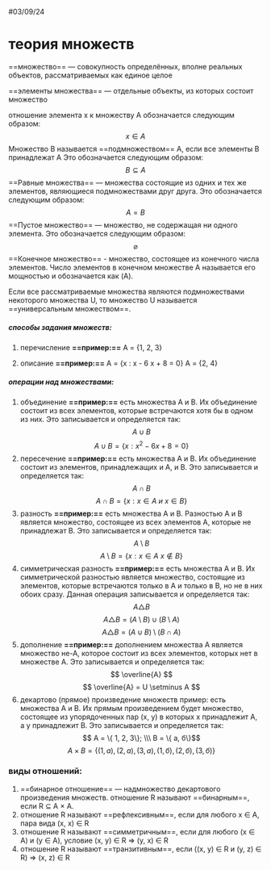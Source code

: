 #03/09/24
# теория множеств


==множество== — совокупность определённых, вполне реальных объектов, рассматриваемых как единое целое

==элементы множества== — отдельные объекты, из которых состоит множество

отношение элемента x к множеству A обозначается следующим образом: $$ x \in A $$
Множество B называется ==подмножеством== A, если все элементы B принадлежат A Это обозначается следующим образом: $$ B \subseteq A $$
==Равные множества== — множества состоящие из одних и тех же элементов, являющиеся подмножествами друг друга. Это обозначается следующим образом: $$ A = B $$
==Пустое множество== — множество, не содержащая ни одного элемента. Это обозначается следующим образом: $$ \varnothing $$
==Конечное множество== - множество, состоящее из конечного числа элементов. Число элементов в конечном множестве A называется его мощностью и обозначается как (A).

Если все рассматриваемые множества являются подмножествами некоторого множества U, то множество U называется ==универсальным множеством==.

##### способы задания множеств:
1. перечисление
	**==пример:==**
	A = {1, 2, 3}
	
2. описание
	**==пример:==**
	A = {x : x - 6 x + 8 = 0}
	A = {2, 4}

##### операции над множествами:
1. объединение
	**==пример:==** есть множества A и B. Их объединение состоит из всех элементов, которые встречаются хотя бы в одном из них. Это записывается и определяется так: $$ A \cup B $$ $$ A \cup B = \{x: x^2 - 6 x + 8 = 0\} $$
2. пересечение
	**==пример:==** есть множества A и B. Их объединение состоит из элементов, принадлежащих и A, и B. Это записывается и определяется так: $$ A \cap B $$ $$ A \cap B = \{ x: x \in A\ и\ x \in B\} $$
3.  разность
	**==пример:==** есть множества A и B. Разностью A и B является множество, состоящее из всех элементов A, которые не принадлежат B. Это записывается и определяется так: $$ A \setminus B $$$$ A \setminus B = \{x: x \in A\ x \notin B \}$$
4. cимметрическая разность
	**==пример:==** есть множества A и B. Их симметрической разностью является множество, состоящие из элементов, которые встречаются только в A и только в B, но не в них обоих сразу. Данная операция записывается и определяется так: $$ A \triangle B $$ $$ A \triangle B = (A \setminus B) \cup (B \setminus A) $$ $$  A \triangle B = (A \cup B) \setminus (B \cap A) $$
5. дополнение
	**==пример:==** дополнением множества А является множество не-А, которое состоит из всех элементов, которых нет в множестве A. Это записывается и определяется так: $$ \overline{A} $$ $$ \overline{A} = U \setminus A $$
6.  декартово (прямое) произведение множеств
	пример: есть множества A и B. Их прямым произведением будет множество, состоящее из упорядоченных пар (x, y) в которых x принадлежит A, а y принадлежит B. Это записывается и определяется так: $$ A = \{ 1, 2, 3\}; \\\ B = \{ а, б\}$$ $$ A \times B = \{ (1, а), (2, а), (3, а), (1, б), (2, б), (3, б)\} $$

### виды отношений:

1. ==бинарное отношение== — надмножество декартового произведения множеств. 
   отношение R называют ==бинарным==, если R ⊆ A × A.
2. отношение R называют ==рефлексивным==, если для любого x ∈ A, пара вида (x, x) ∈ R
3. отношение R называют ==симметричным==, если для любого (x ∈ A) и (y ∈ A), условие (x, y) ∈ R ⇒ (y, x) ∈ R
4. отношение R называют ==транзитивным==, если ((x, y) ∈ R и (y, z) ∈ R) ⇒ (x, z) ∈ R